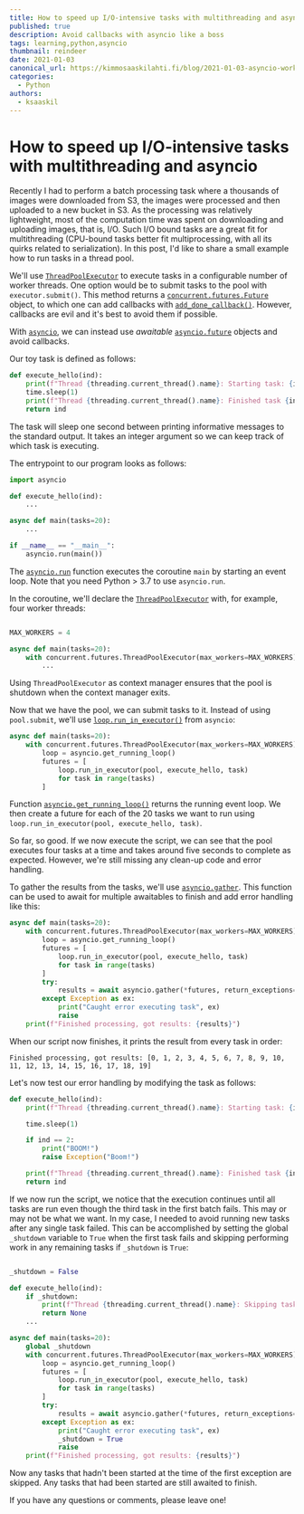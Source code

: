 ```yaml
---
title: How to speed up I/O-intensive tasks with multithreading and asyncio
published: true
description: Avoid callbacks with asyncio like a boss
tags: learning,python,asyncio
thumbnail: reindeer
date: 2021-01-03
canonical_url: https://kimmosaaskilahti.fi/blog/2021-01-03-asyncio-workers/
categories:
  - Python
authors:
  - ksaaskil
---
```


# How to speed up I/O-intensive tasks with multithreading and asyncio

Recently I had to perform a batch processing task where a thousands of images were downloaded from S3, the images were processed and then uploaded to a new bucket in S3. As the processing was relatively lightweight, most of the computation time was spent on downloading and uploading images, that is, I/O. Such I/O bound tasks are a great fit for multithreading (CPU-bound tasks better fit multiprocessing, with all its quirks related to serialization). In this post, I'd like to share a small example how to run tasks in a thread pool.

<!-- more -->

We'll use [`ThreadPoolExecutor`](https://docs.python.org/3/library/concurrent.futures.html#concurrent.futures.ThreadPoolExecutor) to execute tasks in a configurable number of worker threads. One option would be to submit tasks to the pool with `executor.submit()`. This method returns a [`concurrent.futures.Future`](https://docs.python.org/3/library/concurrent.futures.html#concurrent.futures.Future) object, to which one can add callbacks with [`add_done_callback()`](https://docs.python.org/3/library/concurrent.futures.html#concurrent.futures.Future.add_done_callback). However, callbacks are evil and it's best to avoid them if possible.

With [`asyncio`](https://docs.python.org/3/library/asyncio.html), we can instead use _awaitable_ [`asyncio.future`](https://docs.python.org/3/library/asyncio-future.html#asyncio.Future) objects and avoid callbacks.

Our toy task is defined as follows:

```python
def execute_hello(ind):
    print(f"Thread {threading.current_thread().name}: Starting task: {ind}...")
    time.sleep(1)
    print(f"Thread {threading.current_thread().name}: Finished task {ind}!")
    return ind
```

The task will sleep one second between printing informative messages to the standard output. It takes an integer argument so we can keep track of which task is executing.

The entrypoint to our program looks as follows:

```python
import asyncio

def execute_hello(ind):
    ...

async def main(tasks=20):
    ...

if __name__ == "__main__":
    asyncio.run(main())
```

The [`asyncio.run`](https://docs.python.org/3.7/library/asyncio-task.html#asyncio.run) function executes the coroutine `main` by starting an event loop. Note that you need Python > 3.7 to use `asyncio.run`.

In the coroutine, we'll declare the [`ThreadPoolExecutor`](https://docs.python.org/3/library/concurrent.futures.html#threadpoolexecutor) with, for example, four worker threads:

```python

MAX_WORKERS = 4

async def main(tasks=20):
    with concurrent.futures.ThreadPoolExecutor(max_workers=MAX_WORKERS) as pool:
        ...
```

Using `ThreadPoolExecutor` as context manager ensures that the pool is shutdown when the context manager exits.

Now that we have the pool, we can submit tasks to it. Instead of using `pool.submit`, we'll use [`loop.run_in_executor()`](https://docs.python.org/3/library/asyncio-eventloop.html#asyncio.loop.run_in_executor) from `asyncio`:

```python
async def main(tasks=20):
    with concurrent.futures.ThreadPoolExecutor(max_workers=MAX_WORKERS) as pool:
        loop = asyncio.get_running_loop()
        futures = [
            loop.run_in_executor(pool, execute_hello, task)
            for task in range(tasks)
        ]
```

Function [`asyncio.get_running_loop()`](https://docs.python.org/3.7/library/asyncio-eventloop.html#asyncio.get_running_loop) returns the running event loop. We then create a future for each of the 20 tasks we want to run using `loop.run_in_executor(pool, execute_hello, task)`. 

So far, so good. If we now execute the script, we can see that the pool executes four tasks at a time and takes around five seconds to complete as expected. However, we're still missing any clean-up code and error handling.

To gather the results from the tasks, we'll use [`asyncio.gather`](https://docs.python.org/3.7/library/asyncio-task.html#asyncio.gather). This function can be used to await for multiple awaitables to finish and add error handling like this:

```python
async def main(tasks=20):
    with concurrent.futures.ThreadPoolExecutor(max_workers=MAX_WORKERS) as pool:
        loop = asyncio.get_running_loop()
        futures = [
            loop.run_in_executor(pool, execute_hello, task)
            for task in range(tasks)
        ]
        try:
            results = await asyncio.gather(*futures, return_exceptions=False)
        except Exception as ex:
            print("Caught error executing task", ex)
            raise
    print(f"Finished processing, got results: {results}")
```

When our script now finishes, it prints the result from every task in order:

```
Finished processing, got results: [0, 1, 2, 3, 4, 5, 6, 7, 8, 9, 10, 11, 12, 13, 14, 15, 16, 17, 18, 19]
```

Let's now test our error handling by modifying the task as follows:

```python
def execute_hello(ind):
    print(f"Thread {threading.current_thread().name}: Starting task: {ind}...")

    time.sleep(1)

    if ind == 2:
        print("BOOM!")
        raise Exception("Boom!")

    print(f"Thread {threading.current_thread().name}: Finished task {ind}!")
    return ind
```

If we now run the script, we notice that the execution continues until all tasks are run even though the third task in the first batch fails. This may or may not be what we want. In my case, I needed to avoid running new tasks after any single task failed. This can be accomplished by setting the global `_shutdown` variable to `True` when the first task fails and skipping performing work in any remaining tasks if `_shutdown` is `True`:

```python

_shutdown = False

def execute_hello(ind):
    if _shutdown:
        print(f"Thread {threading.current_thread().name}: Skipping task {ind} as shutdown was requested")
        return None
    ...

async def main(tasks=20):
    global _shutdown
    with concurrent.futures.ThreadPoolExecutor(max_workers=MAX_WORKERS) as pool:
        loop = asyncio.get_running_loop()
        futures = [
            loop.run_in_executor(pool, execute_hello, task)
            for task in range(tasks)
        ]
        try:
            results = await asyncio.gather(*futures, return_exceptions=False)
        except Exception as ex:
            print("Caught error executing task", ex)
            _shutdown = True
            raise
    print(f"Finished processing, got results: {results}")
```

Now any tasks that hadn't been started at the time of the first exception are skipped. Any tasks that had been started are still awaited to finish.

If you have any questions or comments, please leave one!
